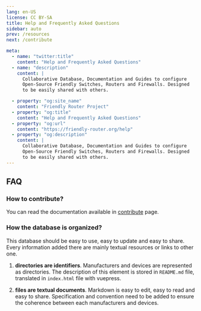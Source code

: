 ```yaml
---
lang: en-US
license: CC BY-SA
title: Help and Frequently Asked Questions
sidebar: auto
prev: /resources
next: /contribute

meta:
  - name: "twitter:title"
    content: "Help and Frequently Asked Questions"
  - name: "description" 
    content: | 
      Collaborative Database, Documentation and Guides to configure
      Open-Source Friendly Switches, Routers and Firewalls. Designed
      to be easily shared with others.

  - property: "og:site_name"
    content: "Friendly Router Project"
  - property: "og:title"
    content: "Help and Frequently Asked Questions"
  - property: "og:url"
    content: "https://friendly-router.org/help"
  - property: "og:description"
    content: |
      Collaborative Database, Documentation and Guides to configure
      Open-Source Friendly Switches, Routers and Firewalls. Designed
      to be easily shared with others.
---
```


## FAQ

### How to contribute?

You can read the documentation available in [contribute](/contribute)
page.

### How the database is organized?

This database should be easy to use, easy to update and easy to
share. Every information added there are mainly textual resources or
links to other one.

 1. **directories are identifiers**. Manufacturers and devices are
    represented as directories. The description of this element is
    stored in `README.md` file, translated in `index.html` file with
    vuepress.
 
 2. **files are textual documents**. Markdown is easy to edit, easy to
    read and easy to share. Specification and convention need to be
    added to ensure the coherence between each manufacturers and
    devices.
